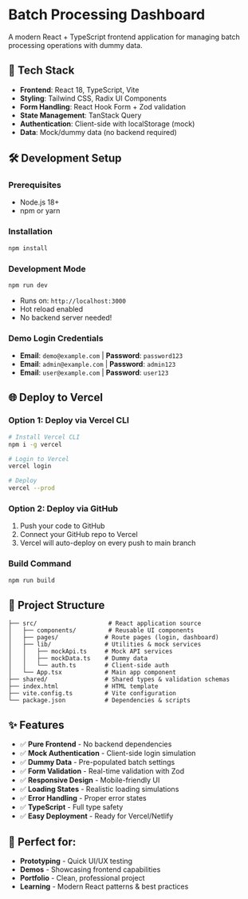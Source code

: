 # Batch Processing Dashboard

A modern React + TypeScript frontend application for managing batch processing operations with dummy data.

## 🚀 Tech Stack

- **Frontend**: React 18, TypeScript, Vite
- **Styling**: Tailwind CSS, Radix UI Components
- **Form Handling**: React Hook Form + Zod validation
- **State Management**: TanStack Query
- **Authentication**: Client-side with localStorage (mock)
- **Data**: Mock/dummy data (no backend required)

## 🛠️ Development Setup

### Prerequisites
- Node.js 18+ 
- npm or yarn

### Installation
```bash
npm install
```

### Development Mode
```bash
npm run dev
```
- Runs on: `http://localhost:3000`
- Hot reload enabled
- No backend server needed!

### Demo Login Credentials
- **Email**: `demo@example.com` | **Password**: `password123`
- **Email**: `admin@example.com` | **Password**: `admin123`
- **Email**: `user@example.com` | **Password**: `user123`

## 🌐 Deploy to Vercel

### Option 1: Deploy via Vercel CLI
```bash
# Install Vercel CLI
npm i -g vercel

# Login to Vercel
vercel login

# Deploy
vercel --prod
```

### Option 2: Deploy via GitHub
1. Push your code to GitHub
2. Connect your GitHub repo to Vercel
3. Vercel will auto-deploy on every push to main branch

### Build Command
```bash
npm run build
```

## 📁 Project Structure
```
├── src/                    # React application source
│   ├── components/         # Reusable UI components
│   ├── pages/             # Route pages (login, dashboard)
│   ├── lib/               # Utilities & mock services
│   │   ├── mockApi.ts     # Mock API services
│   │   ├── mockData.ts    # Dummy data
│   │   └── auth.ts        # Client-side auth
│   └── App.tsx            # Main app component
├── shared/                # Shared types & validation schemas
├── index.html             # HTML template
├── vite.config.ts         # Vite configuration
└── package.json           # Dependencies & scripts
```

## ✨ Features

- ✅ **Pure Frontend** - No backend dependencies
- ✅ **Mock Authentication** - Client-side login simulation
- ✅ **Dummy Data** - Pre-populated batch settings
- ✅ **Form Validation** - Real-time validation with Zod
- ✅ **Responsive Design** - Mobile-friendly UI
- ✅ **Loading States** - Realistic loading simulations
- ✅ **Error Handling** - Proper error states
- ✅ **TypeScript** - Full type safety
- ✅ **Easy Deployment** - Ready for Vercel/Netlify

## 🎯 Perfect for:
- **Prototyping** - Quick UI/UX testing
- **Demos** - Showcasing frontend capabilities  
- **Portfolio** - Clean, professional project
- **Learning** - Modern React patterns & best practices
